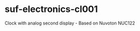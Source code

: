 suf-electronics-cl001
=====================

Clock with analog second display - Based on Nuvoton NUC122
